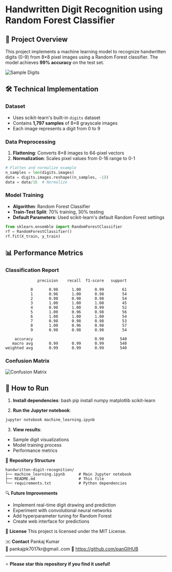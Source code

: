 # Handwritten Digit Recognition using Random Forest Classifier

## 📌 Project Overview
This project implements a machine learning model to recognize handwritten digits (0-9) from 8×8 pixel images using a Random Forest classifier. The model achieves **99% accuracy** on the test set.

![Sample Digits](https://via.placeholder.com/400x200?text=Handwritten+Digits+Example)

## 🛠️ Technical Implementation

### Dataset
- Uses scikit-learn's built-in `digits` dataset
- Contains **1,797 samples** of 8×8 grayscale images
- Each image represents a digit from 0 to 9

### Data Preprocessing
1. **Flattening**: Converts 8×8 images to 64-pixel vectors
2. **Normalization**: Scales pixel values from 0-16 range to 0-1
```python
# Flatten and normalize example
n_samples = len(digits.images)
data = digits.images.reshape((n_samples, -1))
data = data/16  # Normalize
```

### Model Training
- **Algorithm**: Random Forest Classifier
- **Train-Test Split**: 70% training, 30% testing
- **Default Parameters**: Used scikit-learn's default Random Forest settings

```python
from sklearn.ensemble import RandomForestClassifier
rf = RandomForestClassifier()
rf.fit(X_train, y_train)
```

## 📊 Performance Metrics

### Classification Report
```
              precision    recall  f1-score   support

           0       0.98      1.00      0.99        61
           1       0.96      1.00      0.98        54
           2       0.98      0.98      0.98        54
           3       1.00      1.00      1.00        45
           4       0.98      1.00      0.99        52
           5       1.00      0.96      0.98        56
           6       1.00      1.00      1.00        54
           7       0.98      0.98      0.98        53
           8       1.00      0.96      0.98        57
           9       0.98      0.98      0.98        54

    accuracy                           0.99       540
   macro avg       0.99      0.99      0.99       540
weighted avg       0.99      0.99      0.99       540
```

### Confusion Matrix
![Confusion Matrix](https://via.placeholder.com/300x300?text=Confusion+Matrix)

## 🚀 How to Run

1. **Install dependencies**:
bash
pip install numpy matplotlib scikit-learn


2. **Run the Jupyter notebook**:
```bash
jupyter notebook machine_learning.ipynb
```

3. **View results**:
- Sample digit visualizations
- Model training process
- Performance metrics

 📂 **Repository Structure**
```
handwritten-digit-recognition/
├── machine_learning.ipynb      # Main Jupyter notebook
├── README.md                   # This file
└── requirements.txt            # Python dependencies
```

 🔍 **Future Improvements**
- Implement real-time digit drawing and prediction
- Experiment with convolutional neural networks
- Add hyperparameter tuning for Random Forest
- Create web interface for predictions

 📜 **License**
This project is licensed under the MIT License.

 ✉️ **Contact**
Pankaj Kumar  
📧 pankajpk7017kr@gmail..com 
🔗 https://github.com/panGIHUB

---

⭐ **Please star this repository if you find it useful!**
